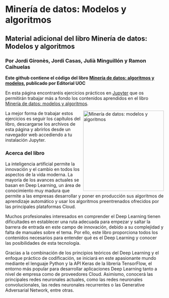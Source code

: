# Minería de datos: Modelos y algoritmos
## Material adicional del libro **Minería de datos: Modelos y algoritmos**
### Por Jordi Gironès, Jordi Casas, Julià Minguillón y Ramon Caihuelas

**Este github contiene el código del libro [Minería de datos: algoritmos y modelos](http://www.editorialuoc.cat/mineria-de-datos), publicado por Editorial UOC**

En esta página encontraréis ejercicios prácticos en [Jupyter](http://jupyter.org/) que os permitirán trabajar más a fondo los contenidos aprendidos en el libro [Minería de datos: modelos y algoritmos](http://www.editorialuoc.cat/mineria-de-datos).

<a href="http://www.editorialuoc.cat/mineria-de-datos"><img src="https://www.editorialuoc.cat/media/cache/a8/a1/a8a12045c1e742d4005870e8b91cdf3f.jpg" alt="Minería de datos: modelos y algoritmos" height="256px" align="right"></a>

La mejor forma de trabajar estos ejercicios es seguir los capítulos del libro, descargarse los archivos de esta página y abrirlos desde un navegador web accediendo a tu instalación Jupyter.

### Acerca del libro

La inteligencia artificial permite la innovación y el cambio en todos los aspectos de la vida moderna. La mayoría de los avances actuales se basan en Deep Learning, un área de conocimiento muy madura que permite a las empresas desarrollar y poner en producción sus algoritmos de aprendizaje automático y usar los algoritmos preentrenados ofrecidos por las principales plataformas Cloud.

Muchos profesionales interesados en comprender el Deep Learning tienen dificultades en establecer una ruta adecuada para empezar y saltar la barrera de entrada en este campo de innovación, debido a su complejidad y falta de manuales sobre el tema. Por ello, este libro proporciona todos los contenidos necesarios para entender qué es el Deep Learning y conocer las posibilidades de esta tecnología.

Gracias a la combinación de los principios teóricos del Deep Learning y el enfoque práctico de codificación, se iniciará en este apasionante mundo mediante el lenguaje Python y la API Keras de la librería TensorFlow, el entorno más popular para desarrollar aplicaciones Deep Learning tanto a nivel de empresa como de proveedores Cloud. Asimismo, conocerá las principales redes neuronales actuales, como las redes neuronales convolucionales, las redes neuronales recurrentes o las Generative Adversarial Network, entre otras.
